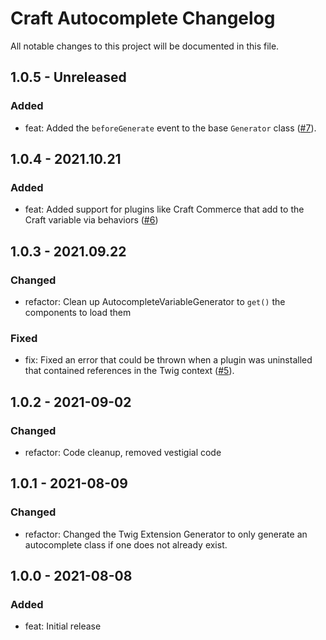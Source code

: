 # Craft Autocomplete Changelog

All notable changes to this project will be documented in this file.

## 1.0.5 - Unreleased
### Added
* feat: Added the `beforeGenerate` event to the base `Generator` class ([#7](https://github.com/nystudio107/craft-autocomplete/issues/7)).

## 1.0.4 - 2021.10.21
### Added
* feat: Added support for plugins like Craft Commerce that add to the Craft variable via behaviors ([#6](https://github.com/nystudio107/craft-autocomplete/issues/6))

## 1.0.3 - 2021.09.22
### Changed
* refactor: Clean up AutocompleteVariableGenerator to `get()` the components to load them

### Fixed
* fix: Fixed an error that could be thrown when a plugin was uninstalled that contained references in the Twig context ([#5](https://github.com/nystudio107/craft-autocomplete/issues/5)).

## 1.0.2 - 2021-09-02
### Changed
* refactor: Code cleanup, removed vestigial code

## 1.0.1 - 2021-08-09
### Changed
* refactor: Changed the Twig Extension Generator to only generate an autocomplete class if one does not already exist.

## 1.0.0 - 2021-08-08
### Added
* feat: Initial release
